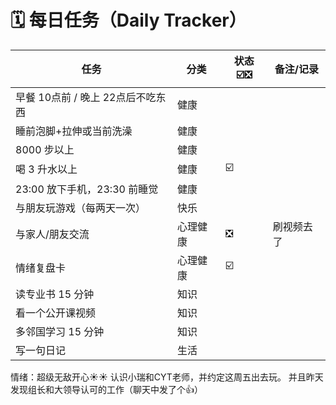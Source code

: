 # **🗓️ 每日任务（Daily Tracker）**

| 任务                    | 分类   | 状态 ☑️❎️ | 备注/记录 |
| --------------------- | ---- | ------- | ----- |
| 早餐 10点前 / 晚上 22点后不吃东西 | 健康   |         |       |
| 睡前泡脚+拉伸或当前洗澡          | 健康   |         |       |
| 8000 步以上              | 健康   |         |       |
| 喝 3 升水以上              | 健康   | ☑️      |       |
| 23:00 放下手机，23:30 前睡觉  | 健康   |         |       |
| 与朋友玩游戏（每两天一次）         | 快乐   |         |       |
| 与家人/朋友交流              | 心理健康 | ❎️      | 刷视频去了 |
| 情绪复盘卡                 | 心理健康 | ☑️      |       |
| 读专业书 15 分钟            | 知识   |         |       |
| 看一个公开课视频              | 知识   |         |       |
| 多邻国学习 15 分钟           | 知识   |         |       |
| 写一句日记                 | 生活   |         |       |

情绪：超级无敌开心☀️☀️
认识小瑞和CYT老师，并约定这周五出去玩。
并且昨天发现组长和大领导认可的工作（聊天中发了个👍）
